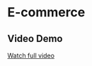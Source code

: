 # E-commerce
## Video Demo
[Watch full video](https://github.com/dinesh3636/E-commerce/blob/main/output.mp)
